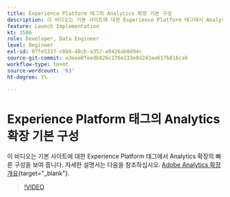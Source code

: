 ```yaml
---
title: Experience Platform 태그의 Analytics 확장 기본 구성
description: 이 비디오는 기본 사이트에 대한 Experience Platform 태그에서 Analytics 확장의 빠른 구성을 보여 줍니다.
feature: Launch Implementation
kt: 3586
role: Developer, Data Engineer
level: Beginner
exl-id: 07fe5327-c8b8-48cb-a357-a0426ab8494c
source-git-commit: a3eaa0feedb826c176e233e8d243ae617b816cab
workflow-type: tm+mt
source-wordcount: '63'
ht-degree: 1%

---
```


# Experience Platform 태그의 Analytics 확장 기본 구성

이 비디오는 기본 사이트에 대한 Experience Platform 태그에서 Analytics 확장의 빠른 구성을 보여 줍니다. 자세한 설명서는 다음을 참조하십시오. [Adobe Analytics 확장 개요](https://experienceleague.adobe.com/docs/experience-platform/tags/extensions/client/analytics/overview.html?lang=ko-KR){target="_blank"}.

>[!VIDEO](https://video.tv.adobe.com/v/28751/?quality=12&learn=on)
